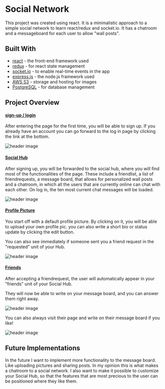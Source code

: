 # Social Network

This project was created using react. It is a minimalistic approach to a simple social network to learn react/redux and socket.io. It has a chatroom and a messageboard for each user to allow "wall posts".

## Built With

- [react](https://reactjs.org/docs/react-api.html) - the front-end framework used
- [redux](https://redux.js.org/api/api-reference) - for react state management
- [socket.io](https://socket.io/docs/) - to enable real-time events in the app
- [express.js](http://expressjs.com/de/api.html) - the node.js framework used
- [AWS S3](https://docs.aws.amazon.com/s3/index.html#lang/en_us) - storage and hosting for images
- [PostgreSQL](https://www.postgresql.org/docs/9.4/index.html) - for database management

## Project Overview

#### <u>sign-up / login</u>

After entering the page for the first time, you will be able to sign up. If you already have an account you can go forward to the log in page by clicking the link at the bottom.



![header image](https://raw.github.com/moritzjaksch/socialnetwork/master/public/assets/preview1.png) 



#### <u>Social Hub</u>

After signing up, you will be forwarded to the social hub, where you will find most of the functionalities of the page. These include a friendlist, a list of friendrequests, a message board, that allows for personalized wall posts and a chatroom, in which all the users that are currently online can chat with each other. On log in, the ten most current chat messages will be loaded.



![header image](https://raw.github.com/moritzjaksch/socialnetwork/master/public/assets/preview2.png)



#### <u>Profile Picture</u>

You start off with a default profile picture. By clicking on it, you will be able to upload your own profile pic. you can also write a short bio or status update by clicking the edit button. 



You can also see immediately if someone sent you a friend request in the "requested" unit of your Hub.

![header image](https://raw.github.com/moritzjaksch/socialnetwork/master/public/assets/preview3.png)



#### <u>Friends</u>

After accepting a friendrequest, the user will automatically appear in your "friends" unit of your Social Hub. 

They will now be able to write on your message board, and you can answer them right away.



![header image](https://raw.github.com/moritzjaksch/socialnetwork/master/public/assets/preview4.png)



You can also always visit their page and write on their message board if you like! 



![header image](https://raw.github.com/moritzjaksch/socialnetwork/master/public/assets/preview5.png)

## Future Implementations

In the future I want to implement more functionality to the message board. Like uploading pictures and sharing posts. In my opinion this is what makes a chatroom to a social network. I also want to make it possible to customize your Social Hub, so that the features that are most precious to the user can be positioned where they like them.